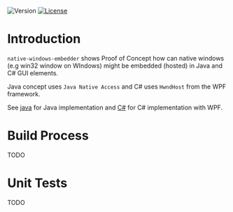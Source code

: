![Version](https://img.shields.io/badge/version-0.0.1-green.svg)
[![License](https://img.shields.io/badge/license-MIT_License-green.svg?style=flat)](LICENSE)

# Introduction
`native-windows-embedder` shows Proof of Concept how can native windows (e.g win32 window on WIndows) might be embedded (hosted) in Java and C# GUI elements.

Java concept uses `Java Native Access` and C# uses `HwndHost` from the WPF framework.

See [java](java) for Java implementation and [C#](csharp) for C# implementation with WPF.

# Build Process
TODO

# Unit Tests
TODO
